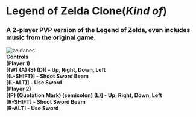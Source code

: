 # Legend of Zelda Clone(*Kind of*)
### <b>A 2-player PVP version of the Legend of Zelda, even includes music from the original game.</b>
![zeldanes](https://user-images.githubusercontent.com/19439575/34623893-1390d66c-f279-11e7-9d2c-4bc7c80c8168.gif) <br />
<b>Controls <br />
(Player 1) <br />
[(W) (A) (S) (D)] - Up, Right, Down, Left <br />
[(L-SHIFT)] - Shoot Sword Beam <br />
[(L-ALT)] - Use Sword <br />
(Player 2) <br />
[(P) (Quotation Mark) (semicolon) (L)] - Up, Right, Down, Left <br />
[R-SHIFT] - Shoot Sword Beam <br />
[R-ALT] - Use Sword <br /> </b>

